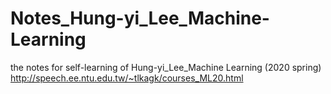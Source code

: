 # Notes_Hung-yi_Lee_Machine-Learning

the notes for self-learning of Hung-yi_Lee_Machine Learning (2020 spring) http://speech.ee.ntu.edu.tw/~tlkagk/courses_ML20.html
